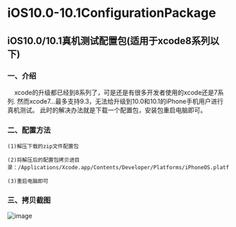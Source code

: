 # iOS10.0-10.1ConfigurationPackage
## iOS10.0/10.1真机测试配置包(适用于xcode8系列以下)

### 一、介绍
       
     xcode的升级都已经到8系列了，可是还是有很多开发者使用的xcode还是7系列.
     然而xcode7...最多支持9.3，无法给升级到10.0和10.1的iPhone手机用户进行真机测试。
     此时的解决办法就是下载一个配置包，安装包重启电脑即可。


### 二、配置方法

    (1)解压下载的zip文件配置包

    (2)将解压后的配置包拷贝进目录：/Applications/Xcode.app/Contents/Developer/Platforms/iPhoneOS.platform/DeviceSupport

    (3)重启电脑即可
    
 
### 三、拷贝截图
![image](https://github.com/xiayuanquan/iOS10.0-10.1ConfigurationPackage/blob/master/demopic.png)
